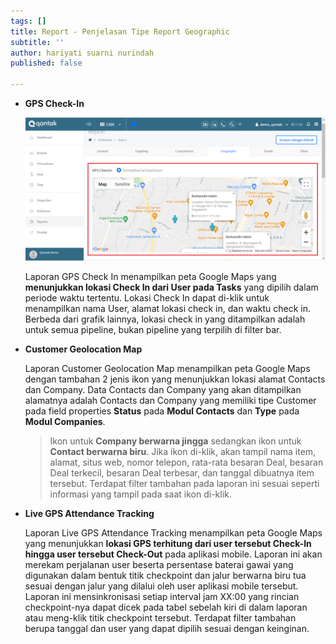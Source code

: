 ```yaml
---
tags: []
title: Report - Penjelasan Tipe Report Geographic
subtitle: ''
author: hariyati suarni nurindah
published: false

---
```

* **GPS Check-In**

  ![](/uploads/report-gps.PNG)

  Laporan GPS Check In menampilkan peta Google Maps yang **menunjukkan lokasi Check In dari User pada Tasks** yang dipilih dalam periode waktu tertentu. Lokasi Check In dapat di-klik untuk menampilkan nama User, alamat lokasi check in, dan waktu check in. Berbeda dari grafik lainnya, lokasi check in yang ditampilkan adalah untuk semua pipeline, bukan pipeline yang terpilih di filter bar.
* **Customer Geolocation Map**

  Laporan Customer Geolocation Map menampilkan peta Google Maps dengan tambahan 2 jenis ikon yang menunjukkan lokasi alamat Contacts dan Company. Data Contacts dan Company yang akan ditampilkan alamatnya adalah Contacts dan Company yang memiliki tipe Customer pada field properties **Status** pada **Modul Contacts** dan **Type** pada **Modul Companies**.

  > Ikon untuk **Company berwarna jingga** sedangkan ikon untuk **Contact berwarna biru**. Jika ikon di-klik, akan tampil nama item, alamat, situs web, nomor telepon, rata-rata besaran Deal, besaran Deal terkecil, besaran Deal terbesar, dan tanggal dibuatnya item tersebut. Terdapat filter tambahan pada laporan ini sesuai seperti informasi yang tampil pada saat ikon di-klik.
* **Live GPS Attendance Tracking**

  Laporan Live GPS Attendance Tracking menampilkan peta Google Maps yang menunjukkan **lokasi GPS terhitung dari user tersebut Check-In hingga user tersebut Check-Out** pada aplikasi mobile. Laporan ini akan merekam perjalanan user beserta persentase baterai gawai yang digunakan dalam bentuk titik checkpoint dan jalur berwarna biru tua sesuai dengan jalur yang dilalui oleh user aplikasi mobile tersebut. Laporan ini mensinkronisasi setiap interval jam XX:00 yang rincian checkpoint-nya dapat dicek pada tabel sebelah kiri di dalam laporan atau meng-klik titik checkpoint tersebut. Terdapat filter tambahan berupa tanggal dan user yang dapat dipilih sesuai dengan keinginan.